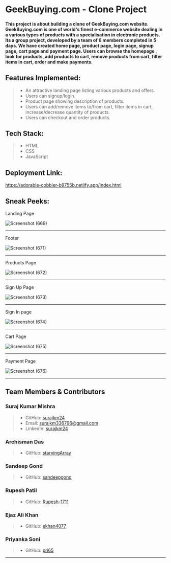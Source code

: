 # GeekBuying.com - Clone Project

#### This project is about building a clone of GeekBuying.com website. GeekBuying.com is one of world's finest e-commerce website dealing in a various types of products with a specialisation in electronic products. Its a group project, developed by a team of 6 members completed in 5 days. We have created home page, product page, login page, signup page, cart page and payment page. Users can browse the homepage , look for products, add products to cart, remove products from cart, filter items in cart, order and make payments.
## Features Implemented:

> - An attractive landing page listing various products and offers.
> - Users can signup/login.
> - Product page showing description of products.
> - Users can add/remove items to/from cart, filter items in cart, increase/decrease quantity of products.
> - Users can checkout and order products.

## Tech Stack:

> - HTML
> - CSS
> - JavaScript

## Deployment Link:

<https://adorable-cobbler-b9755b.netlify.app/index.html>

## Sneak Peeks:

Landing Page

![Screenshot (669)](https://user-images.githubusercontent.com/101392142/191167063-102163d7-c8f1-423c-905d-c5b2a0272eca.png)
***
Footer

![Screenshot (671)](https://user-images.githubusercontent.com/101392142/191167072-d5e0e59d-4f30-458f-8778-73834d397641.png)
***
Products Page

![Screenshot (672)](https://user-images.githubusercontent.com/101392142/191167436-370fef3f-ad34-4bb5-9d79-14a3584a8f57.png)
***
Sign Up Page

![Screenshot (673)](https://user-images.githubusercontent.com/101392142/191167075-7c7fd00f-3f82-4165-8ff1-44a6000e003a.png)
***
Sign In page

![Screenshot (674)](https://user-images.githubusercontent.com/101392142/191167078-a309a719-1226-47ec-adde-4be8e91c3412.png)
***
Cart Page

![Screenshot (675)](https://user-images.githubusercontent.com/101392142/191167084-53f1a606-b719-44ec-8536-843dc002d60d.png)
***
Payment Page

![Screenshot (676)](https://user-images.githubusercontent.com/101392142/191167086-a5513c77-21be-4dd0-a89b-cd56df2f6242.png)
***

## Team Members & Contributors

### Suraj Kumar Mishra
> - GitHub: [surajkm24](https://github.com/surajkm2)
> - Email: surajkm336796@gmail.com
> - LinkedIn: [surajkm24](https://www.linkedin.com/in/surajkm24/)

### Archisman Das
> - GitHub: [starvingArray](https://github.com/starving-array)

### Sandeep Gond
> - GitHub: [sandeepgond](https://github.com/Sandeepgond)

### Rupesh Patil
> - GitHub: [Rupesh-1711](https://github.com/Rupesh-1711)

### Ejaz Ali Khan
> - GitHub: [ekhan4077](https://github.com/ekhan4077)

### Priyanka Soni
> - GitHub: [pri65](https://github.com/pri65)

***
